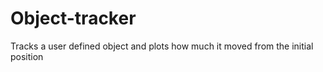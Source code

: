 # Object-tracker
Tracks a user defined object and plots how much it moved from the initial position 

